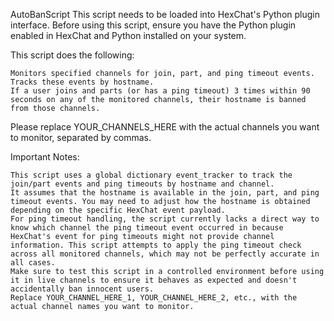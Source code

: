AutoBanScript
This script needs to be loaded into HexChat's Python plugin interface. Before using this script, ensure you have the Python plugin enabled in HexChat and Python installed on your system.

This script does the following:

    Monitors specified channels for join, part, and ping timeout events.
    Tracks these events by hostname.
    If a user joins and parts (or has a ping timeout) 3 times within 90 seconds on any of the monitored channels, their hostname is banned from those channels.

Please replace YOUR_CHANNELS_HERE with the actual channels you want to monitor, separated by commas.

Important Notes:

    This script uses a global dictionary event_tracker to track the join/part events and ping timeouts by hostname and channel.
    It assumes that the hostname is available in the join, part, and ping timeout events. You may need to adjust how the hostname is obtained depending on the specific HexChat event payload.
    For ping timeout handling, the script currently lacks a direct way to know which channel the ping timeout event occurred in because HexChat's event for ping timeouts might not provide channel information. This script attempts to apply the ping timeout check across all monitored channels, which may not be perfectly accurate in all cases.
    Make sure to test this script in a controlled environment before using it in live channels to ensure it behaves as expected and doesn't accidentally ban innocent users.
    Replace YOUR_CHANNEL_HERE_1, YOUR_CHANNEL_HERE_2, etc., with the actual channel names you want to monitor.
    
